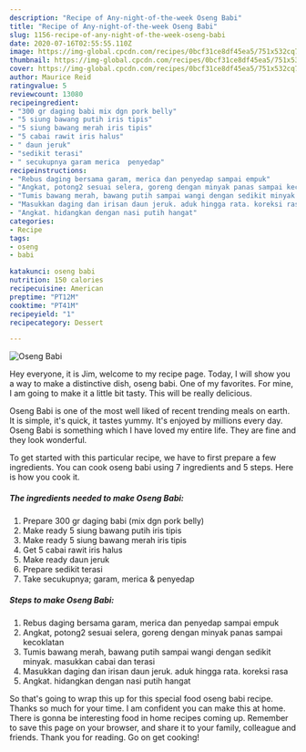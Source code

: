 ```yaml
---
description: "Recipe of Any-night-of-the-week Oseng Babi"
title: "Recipe of Any-night-of-the-week Oseng Babi"
slug: 1156-recipe-of-any-night-of-the-week-oseng-babi
date: 2020-07-16T02:55:55.110Z
image: https://img-global.cpcdn.com/recipes/0bcf31ce8df45ea5/751x532cq70/oseng-babi-foto-resep-utama.jpg
thumbnail: https://img-global.cpcdn.com/recipes/0bcf31ce8df45ea5/751x532cq70/oseng-babi-foto-resep-utama.jpg
cover: https://img-global.cpcdn.com/recipes/0bcf31ce8df45ea5/751x532cq70/oseng-babi-foto-resep-utama.jpg
author: Maurice Reid
ratingvalue: 5
reviewcount: 13080
recipeingredient:
- "300 gr daging babi mix dgn pork belly"
- "5 siung bawang putih iris tipis"
- "5 siung bawang merah iris tipis"
- "5 cabai rawit iris halus"
- " daun jeruk"
- "sedikit terasi"
- " secukupnya garam merica  penyedap"
recipeinstructions:
- "Rebus daging bersama garam, merica dan penyedap sampai empuk"
- "Angkat, potong2 sesuai selera, goreng dengan minyak panas sampai kecoklatan"
- "Tumis bawang merah, bawang putih sampai wangi dengan sedikit minyak. masukkan cabai dan terasi"
- "Masukkan daging dan irisan daun jeruk. aduk hingga rata. koreksi rasa"
- "Angkat. hidangkan dengan nasi putih hangat"
categories:
- Recipe
tags:
- oseng
- babi

katakunci: oseng babi 
nutrition: 150 calories
recipecuisine: American
preptime: "PT12M"
cooktime: "PT41M"
recipeyield: "1"
recipecategory: Dessert

---
```



![Oseng Babi](https://img-global.cpcdn.com/recipes/0bcf31ce8df45ea5/751x532cq70/oseng-babi-foto-resep-utama.jpg)

Hey everyone, it is Jim, welcome to my recipe page. Today, I will show you a way to make a distinctive dish, oseng babi. One of my favorites. For mine, I am going to make it a little bit tasty. This will be really delicious.

Oseng Babi is one of the most well liked of recent trending meals on earth. It is simple, it's quick, it tastes yummy. It's enjoyed by millions every day. Oseng Babi is something which I have loved my entire life. They are fine and they look wonderful.




To get started with this particular recipe, we have to first prepare a few ingredients. You can cook oseng babi using 7 ingredients and 5 steps. Here is how you cook it.

<!--inarticleads1-->

##### The ingredients needed to make Oseng Babi:

1. Prepare 300 gr daging babi (mix dgn pork belly)
1. Make ready 5 siung bawang putih iris tipis
1. Make ready 5 siung bawang merah iris tipis
1. Get 5 cabai rawit iris halus
1. Make ready  daun jeruk
1. Prepare sedikit terasi
1. Take  secukupnya; garam, merica &amp; penyedap




<!--inarticleads2-->

##### Steps to make Oseng Babi:

1. Rebus daging bersama garam, merica dan penyedap sampai empuk
1. Angkat, potong2 sesuai selera, goreng dengan minyak panas sampai kecoklatan
1. Tumis bawang merah, bawang putih sampai wangi dengan sedikit minyak. masukkan cabai dan terasi
1. Masukkan daging dan irisan daun jeruk. aduk hingga rata. koreksi rasa
1. Angkat. hidangkan dengan nasi putih hangat




So that's going to wrap this up for this special food oseng babi recipe. Thanks so much for your time. I am confident you can make this at home. There is gonna be interesting food in home recipes coming up. Remember to save this page on your browser, and share it to your family, colleague and friends. Thank you for reading. Go on get cooking!
